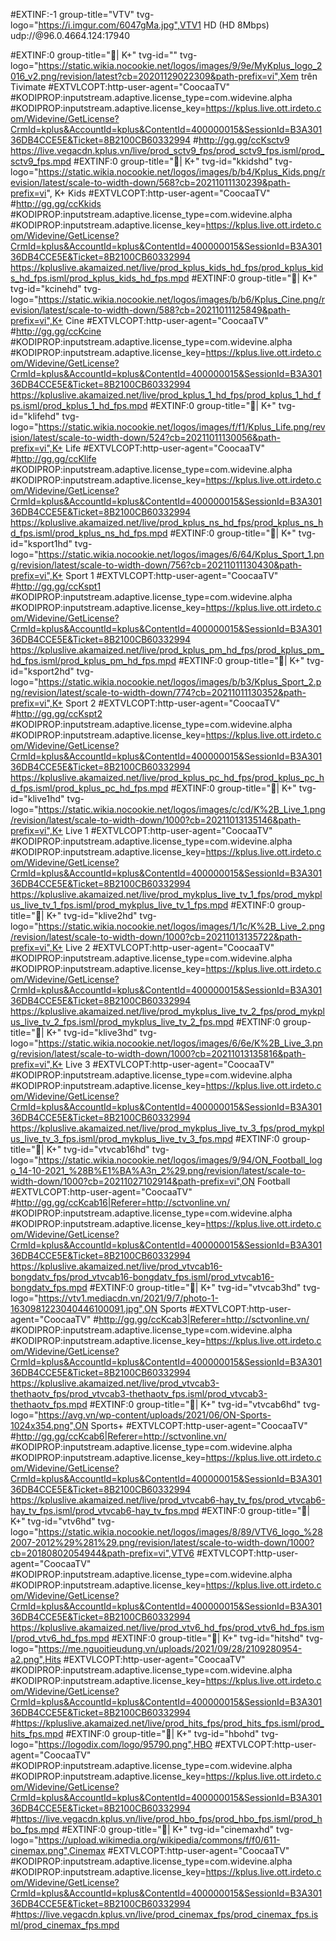 #EXTINF:-1 group-title="VTV" tvg-logo="https://i.imgur.com/6047gMa.jpg",VTV1 HD (HD 8Mbps)
udp://@96.0.4664.124:17940

#EXTINF:0 group-title="🍬| K+" tvg-id="" tvg-logo="https://static.wikia.nocookie.net/logos/images/9/9e/MyKplus_logo_2016_v2.png/revision/latest?cb=20201129022309&path-prefix=vi",Xem trên Tivimate
#EXTVLCOPT:http-user-agent="CoocaaTV"
#KODIPROP:inputstream.adaptive.license_type=com.widevine.alpha
#KODIPROP:inputstream.adaptive.license_key=https://kplus.live.ott.irdeto.com/Widevine/GetLicense?CrmId=kplus&AccountId=kplus&ContentId=400000015&SessionId=B3A30136DB4CCE5E&Ticket=8B2100CB60332994
#http://gg.gg/ccKsctv9
https://live.vegacdn.kplus.vn/live/prod_sctv9_fps/prod_sctv9_fps.isml/prod_sctv9_fps.mpd
#EXTINF:0 group-title="🍬| K+" tvg-id="kkidshd" tvg-logo="https://static.wikia.nocookie.net/logos/images/b/b4/Kplus_Kids.png/revision/latest/scale-to-width-down/568?cb=20211011130239&path-prefix=vi", K+ Kids
#EXTVLCOPT:http-user-agent="CoocaaTV"
#http://gg.gg/ccKkids
#KODIPROP:inputstream.adaptive.license_type=com.widevine.alpha
#KODIPROP:inputstream.adaptive.license_key=https://kplus.live.ott.irdeto.com/Widevine/GetLicense?CrmId=kplus&AccountId=kplus&ContentId=400000015&SessionId=B3A30136DB4CCE5E&Ticket=8B2100CB60332994
https://kpluslive.akamaized.net/live/prod_kplus_kids_hd_fps/prod_kplus_kids_hd_fps.isml/prod_kplus_kids_hd_fps.mpd
#EXTINF:0 group-title="🍬| K+" tvg-id="kcinehd" tvg-logo="https://static.wikia.nocookie.net/logos/images/b/b6/Kplus_Cine.png/revision/latest/scale-to-width-down/588?cb=20211011125849&path-prefix=vi",K+ Cine
#EXTVLCOPT:http-user-agent="CoocaaTV"
#http://gg.gg/ccKcine
#KODIPROP:inputstream.adaptive.license_type=com.widevine.alpha
#KODIPROP:inputstream.adaptive.license_key=https://kplus.live.ott.irdeto.com/Widevine/GetLicense?CrmId=kplus&AccountId=kplus&ContentId=400000015&SessionId=B3A30136DB4CCE5E&Ticket=8B2100CB60332994
https://kpluslive.akamaized.net/live/prod_kplus_1_hd_fps/prod_kplus_1_hd_fps.isml/prod_kplus_1_hd_fps.mpd
#EXTINF:0 group-title="🍬| K+" tvg-id="klifehd" tvg-logo="https://static.wikia.nocookie.net/logos/images/f/f1/Kplus_Life.png/revision/latest/scale-to-width-down/524?cb=20211011130056&path-prefix=vi",K+ Life
#EXTVLCOPT:http-user-agent="CoocaaTV"
#http://gg.gg/ccKlife
#KODIPROP:inputstream.adaptive.license_type=com.widevine.alpha
#KODIPROP:inputstream.adaptive.license_key=https://kplus.live.ott.irdeto.com/Widevine/GetLicense?CrmId=kplus&AccountId=kplus&ContentId=400000015&SessionId=B3A30136DB4CCE5E&Ticket=8B2100CB60332994
https://kpluslive.akamaized.net/live/prod_kplus_ns_hd_fps/prod_kplus_ns_hd_fps.isml/prod_kplus_ns_hd_fps.mpd
#EXTINF:0 group-title="🍬| K+" tvg-id="ksport1hd" tvg-logo="https://static.wikia.nocookie.net/logos/images/6/64/Kplus_Sport_1.png/revision/latest/scale-to-width-down/756?cb=20211011130430&path-prefix=vi",K+ Sport 1
#EXTVLCOPT:http-user-agent="CoocaaTV"
#http://gg.gg/ccKspt1
#KODIPROP:inputstream.adaptive.license_type=com.widevine.alpha
#KODIPROP:inputstream.adaptive.license_key=https://kplus.live.ott.irdeto.com/Widevine/GetLicense?CrmId=kplus&AccountId=kplus&ContentId=400000015&SessionId=B3A30136DB4CCE5E&Ticket=8B2100CB60332994
https://kpluslive.akamaized.net/live/prod_kplus_pm_hd_fps/prod_kplus_pm_hd_fps.isml/prod_kplus_pm_hd_fps.mpd
#EXTINF:0 group-title="🍬| K+" tvg-id="ksport2hd" tvg-logo="https://static.wikia.nocookie.net/logos/images/b/b3/Kplus_Sport_2.png/revision/latest/scale-to-width-down/774?cb=20211011130352&path-prefix=vi",K+ Sport 2
#EXTVLCOPT:http-user-agent="CoocaaTV"
#http://gg.gg/ccKspt2
#KODIPROP:inputstream.adaptive.license_type=com.widevine.alpha
#KODIPROP:inputstream.adaptive.license_key=https://kplus.live.ott.irdeto.com/Widevine/GetLicense?CrmId=kplus&AccountId=kplus&ContentId=400000015&SessionId=B3A30136DB4CCE5E&Ticket=8B2100CB60332994
https://kpluslive.akamaized.net/live/prod_kplus_pc_hd_fps/prod_kplus_pc_hd_fps.isml/prod_kplus_pc_hd_fps.mpd
#EXTINF:0 group-title="🍬| K+" tvg-id="klive1hd" tvg-logo="https://static.wikia.nocookie.net/logos/images/c/cd/K%2B_Live_1.png/revision/latest/scale-to-width-down/1000?cb=20211013135146&path-prefix=vi",K+ Live 1
#EXTVLCOPT:http-user-agent="CoocaaTV"
#KODIPROP:inputstream.adaptive.license_type=com.widevine.alpha
#KODIPROP:inputstream.adaptive.license_key=https://kplus.live.ott.irdeto.com/Widevine/GetLicense?CrmId=kplus&AccountId=kplus&ContentId=400000015&SessionId=B3A30136DB4CCE5E&Ticket=8B2100CB60332994
https://kpluslive.akamaized.net/live/prod_mykplus_live_tv_1_fps/prod_mykplus_live_tv_1_fps.isml/prod_mykplus_live_tv_1_fps.mpd
#EXTINF:0 group-title="🍬| K+" tvg-id="klive2hd" tvg-logo="https://static.wikia.nocookie.net/logos/images/1/1c/K%2B_Live_2.png/revision/latest/scale-to-width-down/1000?cb=20211013135722&path-prefix=vi",K+ Live 2
#EXTVLCOPT:http-user-agent="CoocaaTV"
#KODIPROP:inputstream.adaptive.license_type=com.widevine.alpha
#KODIPROP:inputstream.adaptive.license_key=https://kplus.live.ott.irdeto.com/Widevine/GetLicense?CrmId=kplus&AccountId=kplus&ContentId=400000015&SessionId=B3A30136DB4CCE5E&Ticket=8B2100CB60332994
https://kpluslive.akamaized.net/live/prod_mykplus_live_tv_2_fps/prod_mykplus_live_tv_2_fps.isml/prod_mykplus_live_tv_2_fps.mpd
#EXTINF:0 group-title="🍬| K+" tvg-id="klive3hd" tvg-logo="https://static.wikia.nocookie.net/logos/images/6/6e/K%2B_Live_3.png/revision/latest/scale-to-width-down/1000?cb=20211013135816&path-prefix=vi",K+ Live 3
#EXTVLCOPT:http-user-agent="CoocaaTV"
#KODIPROP:inputstream.adaptive.license_type=com.widevine.alpha
#KODIPROP:inputstream.adaptive.license_key=https://kplus.live.ott.irdeto.com/Widevine/GetLicense?CrmId=kplus&AccountId=kplus&ContentId=400000015&SessionId=B3A30136DB4CCE5E&Ticket=8B2100CB60332994
https://kpluslive.akamaized.net/live/prod_mykplus_live_tv_3_fps/prod_mykplus_live_tv_3_fps.isml/prod_mykplus_live_tv_3_fps.mpd
#EXTINF:0 group-title="🍬| K+" tvg-id="vtvcab16hd" tvg-logo="https://static.wikia.nocookie.net/logos/images/9/94/ON_Football_logo_14-10-2021_%28B%E1%BA%A3n_2%29.png/revision/latest/scale-to-width-down/1000?cb=20211027102914&path-prefix=vi",ON Football 
#EXTVLCOPT:http-user-agent="CoocaaTV"
#http://gg.gg/ccKcab16|Referer=http://sctvonline.vn/
#KODIPROP:inputstream.adaptive.license_type=com.widevine.alpha
#KODIPROP:inputstream.adaptive.license_key=https://kplus.live.ott.irdeto.com/Widevine/GetLicense?CrmId=kplus&AccountId=kplus&ContentId=400000015&SessionId=B3A30136DB4CCE5E&Ticket=8B2100CB60332994
https://kpluslive.akamaized.net/live/prod_vtvcab16-bongdatv_fps/prod_vtvcab16-bongdatv_fps.isml/prod_vtvcab16-bongdatv_fps.mpd
#EXTINF:0 group-title="🍬| K+" tvg-id="vtvcab3hd" tvg-logo="https://vtv1.mediacdn.vn/2021/9/7/photo-1-1630981223040446100091.jpg",ON Sports
#EXTVLCOPT:http-user-agent="CoocaaTV"
#http://gg.gg/ccKcab3|Referer=http://sctvonline.vn/
#KODIPROP:inputstream.adaptive.license_type=com.widevine.alpha
#KODIPROP:inputstream.adaptive.license_key=https://kplus.live.ott.irdeto.com/Widevine/GetLicense?CrmId=kplus&AccountId=kplus&ContentId=400000015&SessionId=B3A30136DB4CCE5E&Ticket=8B2100CB60332994
https://kpluslive.akamaized.net/live/prod_vtvcab3-thethaotv_fps/prod_vtvcab3-thethaotv_fps.isml/prod_vtvcab3-thethaotv_fps.mpd
#EXTINF:0 group-title="🍬| K+" tvg-id="vtvcab6hd" tvg-logo="https://avg.vn/wp-content/uploads/2021/06/ON-Sports-1024x354.png",ON Sports+
#EXTVLCOPT:http-user-agent="CoocaaTV"
#http://gg.gg/ccKcab6|Referer=http://sctvonline.vn/
#KODIPROP:inputstream.adaptive.license_type=com.widevine.alpha
#KODIPROP:inputstream.adaptive.license_key=https://kplus.live.ott.irdeto.com/Widevine/GetLicense?CrmId=kplus&AccountId=kplus&ContentId=400000015&SessionId=B3A30136DB4CCE5E&Ticket=8B2100CB60332994
https://kpluslive.akamaized.net/live/prod_vtvcab6-hay_tv_fps/prod_vtvcab6-hay_tv_fps.isml/prod_vtvcab6-hay_tv_fps.mpd
#EXTINF:0 group-title="🍬| K+" tvg-id="vtv6hd" tvg-logo="https://static.wikia.nocookie.net/logos/images/8/89/VTV6_logo_%282007-2012%29%281%29.png/revision/latest/scale-to-width-down/1000?cb=20180802054944&path-prefix=vi",VTV6
#EXTVLCOPT:http-user-agent="CoocaaTV"
#KODIPROP:inputstream.adaptive.license_type=com.widevine.alpha
#KODIPROP:inputstream.adaptive.license_key=https://kplus.live.ott.irdeto.com/Widevine/GetLicense?CrmId=kplus&AccountId=kplus&ContentId=400000015&SessionId=B3A30136DB4CCE5E&Ticket=8B2100CB60332994
https://kpluslive.akamaized.net/live/prod_vtv6_hd_fps/prod_vtv6_hd_fps.isml/prod_vtv6_hd_fps.mpd
#EXTINF:0 group-title="🍬| K+" tvg-id="hitshd" tvg-logo="https://me.nguoitieudung.vn/uploads/2021/09/28/2109280954-a2.png",Hits
#EXTVLCOPT:http-user-agent="CoocaaTV"
#KODIPROP:inputstream.adaptive.license_type=com.widevine.alpha
#KODIPROP:inputstream.adaptive.license_key=https://kplus.live.ott.irdeto.com/Widevine/GetLicense?CrmId=kplus&AccountId=kplus&ContentId=400000015&SessionId=B3A30136DB4CCE5E&Ticket=8B2100CB60332994
#https://kpluslive.akamaized.net/live/prod_hits_fps/prod_hits_fps.isml/prod_hits_fps.mpd
#EXTINF:0 group-title="🍬| K+" tvg-id="hbohd" tvg-logo="https://logodix.com/logo/95790.png",HBO
#EXTVLCOPT:http-user-agent="CoocaaTV"
#KODIPROP:inputstream.adaptive.license_type=com.widevine.alpha
#KODIPROP:inputstream.adaptive.license_key=https://kplus.live.ott.irdeto.com/Widevine/GetLicense?CrmId=kplus&AccountId=kplus&ContentId=400000015&SessionId=B3A30136DB4CCE5E&Ticket=8B2100CB60332994
#https://live.vegacdn.kplus.vn/live/prod_hbo_fps/prod_hbo_fps.isml/prod_hbo_fps.mpd
#EXTINF:0 group-title="🍬| K+" tvg-id="cinemaxhd" tvg-logo="https://upload.wikimedia.org/wikipedia/commons/f/f0/611-cinemax.png",Cinemax
#EXTVLCOPT:http-user-agent="CoocaaTV"
#KODIPROP:inputstream.adaptive.license_type=com.widevine.alpha
#KODIPROP:inputstream.adaptive.license_key=https://kplus.live.ott.irdeto.com/Widevine/GetLicense?CrmId=kplus&AccountId=kplus&ContentId=400000015&SessionId=B3A30136DB4CCE5E&Ticket=8B2100CB60332994
#https://live.vegacdn.kplus.vn/live/prod_cinemax_fps/prod_cinemax_fps.isml/prod_cinemax_fps.mpd


